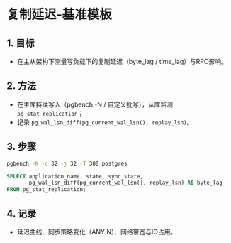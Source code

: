 # 复制延迟-基准模板

## 1. 目标

- 在主从架构下测量写负载下的复制延迟（byte_lag / time_lag）与RPO影响。

## 2. 方法

- 在主库持续写入（pgbench -N / 自定义批写），从库监测 `pg_stat_replication`；
- 记录 `pg_wal_lsn_diff(pg_current_wal_lsn(), replay_lsn)`。

## 3. 步骤

```bash
pgbench -N -c 32 -j 32 -T 300 postgres
```

```sql
SELECT application_name, state, sync_state,
       pg_wal_lsn_diff(pg_current_wal_lsn(), replay_lsn) AS byte_lag
FROM pg_stat_replication;
```

## 4. 记录

- 延迟曲线、同步策略变化（ANY N）、网络带宽与IO占用。
